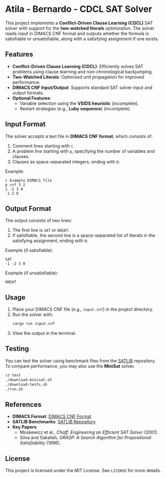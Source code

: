 # Atila - Bernardo - CDCL SAT Solver

This project implements a **Conflict-Driven Clause Learning (CDCL)** SAT solver with support for the **two-watched literals** optimization. The solver reads input in DIMACS CNF format and outputs whether the formula is satisfiable or unsatisfiable, along with a satisfying assignment if one exists.

## Features

- **Conflict-Driven Clause Learning (CDCL)**: Efficiently solves SAT problems using clause learning and non-chronological backjumping.
- **Two-Watched Literals**: Optimized unit propagation for improved performance.
- **DIMACS CNF Input/Output**: Supports standard SAT solver input and output formats.
- **Optional Features**:
  - Variable selection using the **VSIDS heuristic** (incomplete).
  - Restart strategies (e.g., **Luby sequence**) (incomplete).

## Input Format

The solver accepts a text file in **DIMACS CNF format**, which consists of:

1. Comment lines starting with `c`.
2. A problem line starting with `p`, specifying the number of variables and clauses.
3. Clauses as space-separated integers, ending with `0`.

Example:

```
c Example DIMACS file
p cnf 3 2
1 -2 3 0
-1 2 0
```

## Output Format

The output consists of two lines:

1. The first line is `SAT` or `UNSAT`.
2. If satisfiable, the second line is a space-separated list of literals in the satisfying assignment, ending with `0`.

Example (if satisfiable):

```
SAT
-1 -2 3 0
```

Example (if unsatisfiable):

```
UNSAT
```

## Usage

1. Place your DIMACS CNF file (e.g., `input.cnf`) in the project directory.
2. Run the solver with:
   ```sh
   cargo run input.cnf
   ```
3. View the output in the terminal.

## Testing

You can test the solver using benchmark files from the [SATLIB](http://www.satlib.org/) repository. To compare performance, you may also use the **MiniSat** solver.
```sh
cd test
./download-minisat.sh
./download-tests.sh
./run.sh
```

## References

- **DIMACS Format**: [DIMACS CNF Format](http://www.satcompetition.org/2009/format-benchmarks2009.html)
- **SATLIB Benchmarks**: [SATLIB Repository](http://www.satlib.org/)
- **Key Papers**:
  - Moskewicz et al., *Chaff: Engineering an Efficient SAT Solver* (2001).
  - Silva and Sakallah, *GRASP: A Search Algorithm for Propositional Satisfiability* (1996).

## License

This project is licensed under the MIT License. See `LICENSE` for more details.
